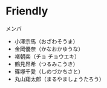# Friendly

メンバ

* 小澤宗馬（おざわそうま）
* 金岡優奈（かなおかゆうな）
* 褚朝奕（チョ チョウエキ）
* 鶴見昂希（つるみこうき）
* 篠塚千愛（しのづかちさと）
* 丸山翔太郎（まるやましょうたろう）